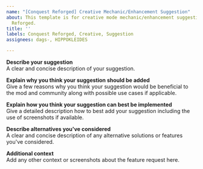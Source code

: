 ```yaml
---
name: "[Conquest Reforged] Creative Mechanic/Enhancement Suggestion"
about: This template is for creative mode mechanic/enhancement suggestions for Conquest
  Reforged.
title: ''
labels: Conquest Reforged, Creative, Suggestion
assignees: dags-, HIPPOKLEIDES

---
```


**Describe your suggestion**    
A clear and concise description of your suggestion.

**Explain why you think your suggestion should be added**    
Give a few reasons why you think your suggestion would be beneficial to the mod and community along with possible use cases if applicable.

**Explain how you think your suggestion can best be implemented**    
Give a detailed description how to best add your suggestion including the use of screenshots if available.

**Describe alternatives you've considered**    
A clear and concise description of any alternative solutions or features you've considered.

**Additional context**    
Add any other context or screenshots about the feature request here.
